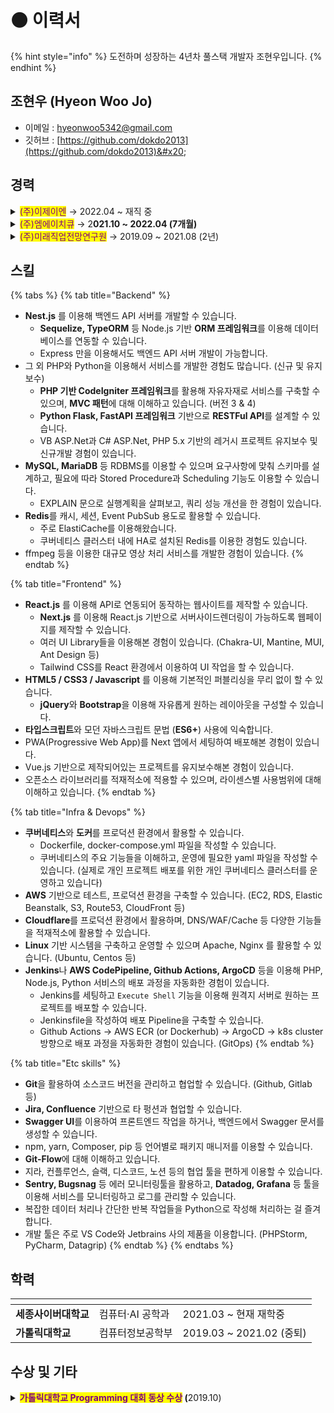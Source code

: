 # ⚫ 이력서

{% hint style="info" %}
도전하며 성장하는 4년차 풀스택 개발자 조현우입니다.
{% endhint %}

## 조현우 (Hyeon Woo Jo)

* 이메일 : [hyeonwoo5342@gmail.com](mailto:hyeonwoo5342@gmail.com)
* 깃허브 : [https://github.com/dokdo2013](https://github.com/dokdo2013)&#x20;



## 경력

<details>

<summary><mark style="color:purple;">(주)이제이엔</mark> → 2022.04 ~ 재직 중</summary>

* 직무 : BackEnd Developer
* 주요 업무 : 트윕, 트게더 신규기능 개발 및 유지보수
  * 트윕 모바일 (트게더 앱) 백엔드 담당
  * 트윕 신규 후원 '빙빙도네' 백엔드 담당
  * [트윕 클립](https://vod.twip.kr) 서비스 Product Owner, 전체 개발(FE + BE) 담당
* 주요 기술 스택
  * BackEnd : Nest.js, PHP CodeIgniter 3, Kubernetes, MySQL/MariaDB, Redis, AWS
  * FrontEnd : Next.js, React.js

</details>

<details>

<summary><mark style="color:purple;">(주)엠에이치큐</mark> → 2<strong>021.10 ~ 2022.04 (7개월)</strong></summary>

* 직무 / 직위 : Web Developer / 웹개발팀 사원
* 주요 업무 : [i.M 택시](https://www.imforyou.co.kr/) 서비스 개발 및 유지보수
  * i.M 택시 백오피스 제작 및 유지보수
  * i.M 택시 애플리케이션 내 웹뷰 개발
  * i.M 택시 홈페이지 유지보수
* 주요 기술 스택 : PHP CodeIgniter 4, MySQL/MariaDB

</details>

<details>

<summary><mark style="color:purple;">(주)미래직업전망연구원</mark> → 2019.09 ~ 2021.08 (2년)</summary>

* 직무 / 직위 : Web Developer / 플랫폼개발사업본부 선임연구원
* 주요 업무 : 신규 플랫폼 개발
  * 개발자가 혼자인 회사에서 PHP로 신규 플랫폼을 만들어 런칭까지 진행
  * 기존에 ASP.Net으로 만들어진 서비스의 유지보수
* 주요 기술 스택 : PHP CodeIgniter 3, Python Flask, AWS

</details>



## 스킬

{% tabs %}
{% tab title="Backend" %}
* **Nest.js** 를 이용해 백엔드 API 서버를 개발할 수 있습니다.
  * **Sequelize, TypeORM** 등 Node.js 기반 **ORM 프레임워크**를 이용해 데이터베이스를 연동할 수 있습니다.
  * Express 만을 이용해서도 백엔드 API 서버 개발이 가능합니다.
* 그 외 PHP와 Python을 이용해서 서비스를 개발한 경험도 많습니다. (신규 및 유지보수)
  * **PHP 기반 CodeIgniter 프레임워크**를 활용해 자유자재로 서비스를 구축할 수 있으며, **MVC 패턴**에 대해 이해하고 있습니다. (버전 3 & 4)
  * **Python Flask, FastAPI 프레임워크** 기반으로 **RESTFul API**를 설계할 수 있습니다.
  * VB ASP.Net과 C# ASP.Net, PHP 5.x 기반의 레거시 프로젝트 유지보수 및 신규개발 경험이 있습니다.
* **MySQL, MariaDB** 등 RDBMS를 이용할 수 있으며 요구사항에 맞춰 스키마를 설계하고, 필요에 따라 Stored Procedure과 Scheduling 기능도 이용할 수 있습니다.
  * EXPLAIN 문으로 실행계획을 살펴보고, 쿼리 성능 개선을 한 경험이 있습니다.
* **Redis**를 캐시, 세션, Event PubSub 용도로 활용할 수 있습니다.
  * 주로 ElastiCache를 이용해왔습니다.
  * 쿠버네티스 클러스터 내에 HA로 설치된 Redis를 이용한 경험도 있습니다.
* ffmpeg 등을 이용한 대규모 영상 처리 서비스를 개발한 경험이 있습니다.
{% endtab %}

{% tab title="Frontend" %}
* **React.js** 를 이용해 API로 연동되어 동작하는 웹사이트를 제작할 수 있습니다.
  * **Next.js** 를 이용해 React.js 기반으로 서버사이드렌더링이 가능하도록 웹페이지를 제작할 수 있습니다.
  * 여러 UI Library들을 이용해본 경험이 있습니다. (Chakra-UI, Mantine, MUI, Ant Design 등)
  * Tailwind CSS를 React 환경에서 이용하여 UI 작업을 할 수 있습니다.
* **HTML5 / CSS3 / Javascript** 를 이용해 기본적인 퍼블리싱을 무리 없이 할 수 있습니다.
  * **jQuery**와 **Bootstrap**을 이용해 자유롭게 원하는 레이아웃을 구성할 수 있습니다.
* **타입스크립트**와 모던 자바스크립트 문법 (**ES6+**) 사용에 익숙합니다.
* PWA(Progressive Web App)를 Next 앱에서 세팅하여 배포해본 경험이 있습니다.
* Vue.js 기반으로 제작되어있는 프로젝트를 유지보수해본 경험이 있습니다.
* 오픈소스 라이브러리를 적재적소에 적용할 수 있으며, 라이센스별 사용범위에 대해 이해하고 있습니다.
{% endtab %}

{% tab title="Infra & Devops" %}
* **쿠버네티스**와 **도커**를 프로덕션 환경에서 활용할 수 있습니다.
  * Dockerfile, docker-compose.yml 파일을 작성할 수 있습니다.
  * 쿠버네티스의 주요 기능들을 이해하고, 운영에 필요한 yaml 파일을 작성할 수 있습니다. (실제로 개인 프로젝트 배포를 위한 개인 쿠버네티스 클러스터를 운영하고 있습니다)
* **AWS** 기반으로 테스트, 프로덕션 환경을 구축할 수 있습니다. (EC2, RDS, Elastic Beanstalk, S3, Route53, CloudFront 등)
* **Cloudflare**를 프로덕션 환경에서 활용하며, DNS/WAF/Cache 등 다양한 기능들을 적재적소에 활용할 수 있습니다.
* **Linux** 기반 시스템을 구축하고 운영할 수 있으며 Apache, Nginx 를 활용할 수 있습니다. (Ubuntu, Centos 등)
* **Jenkins**나 **AWS CodePipeline, Github Actions, ArgoCD** 등을 이용해 PHP, Node.js, Python 서비스의 배포 과정을 자동화한 경험이 있습니다.
  * Jenkins를 세팅하고 `Execute Shell` 기능을 이용해 원격지 서버로 원하는 프로젝트를 배포할 수 있습니다.
  * Jenkinsfile을 작성하여 배포 Pipeline을 구축할 수 있습니다.
  * Github Actions → AWS ECR (or Dockerhub) → ArgoCD → k8s cluster 방향으로 배포 과정을 자동화한 경험이 있습니다. (GitOps)
{% endtab %}

{% tab title="Etc skills" %}
* **Git**을 활용하여 소스코드 버전을 관리하고 협업할 수 있습니다. (Github, Gitlab 등)
* **Jira, Confluence** 기반으로 타 펑션과 협업할 수 있습니다.
* **Swagger UI**를 이용하여 프론트엔드 작업을 하거나, 백엔드에서 Swagger 문서를 생성할 수 있습니다.
* npm, yarn, Composer, pip 등 언어별로 패키지 매니저를 이용할 수 있습니다.
* **Git-Flow**에 대해 이해하고 있습니다.
* 지라, 컨플루언스, 슬랙, 디스코드, 노션 등의 협업 툴을 편하게 이용할 수 있습니다.
* **Sentry, Bugsnag** 등 에러 모니터링툴을 활용하고, **Datadog, Grafana** 등 툴을 이용해 서비스를 모니터링하고 로그를 관리할 수 있습니다.
* 복잡한 데이터 처리나 간단한 반복 작업들을 Python으로 작성해 처리하는 걸 즐겨합니다.
* 개발 툴은 주로 VS Code와 Jetbrains 사의 제품을 이용합니다. (PHPStorm, PyCharm, Datagrip)
{% endtab %}
{% endtabs %}



## 학력

<table data-card-size="large" data-view="cards"><thead><tr><th></th><th></th><th></th></tr></thead><tbody><tr><td><strong>세종사이버대학교</strong></td><td>컴퓨터·AI 공학과</td><td>2021.03 ~ 현재 재학중</td></tr><tr><td><strong>가톨릭대학교</strong></td><td>컴퓨터정보공학부</td><td>2019.03 ~ 2021.02 (중퇴)</td></tr></tbody></table>



## 수상 및 기타

<details>

<summary><mark style="color:purple;"><strong>가톨릭대학교 Programming 대회 동상 수상</strong></mark><strong> (</strong>2019.10)</summary>

ACM-ICPC 인터넷 예선과 함께 치러진 교내 알고리즘 대회에서 동상 수상. C++ 이용해 알고리즘 문제 해결

</details>

